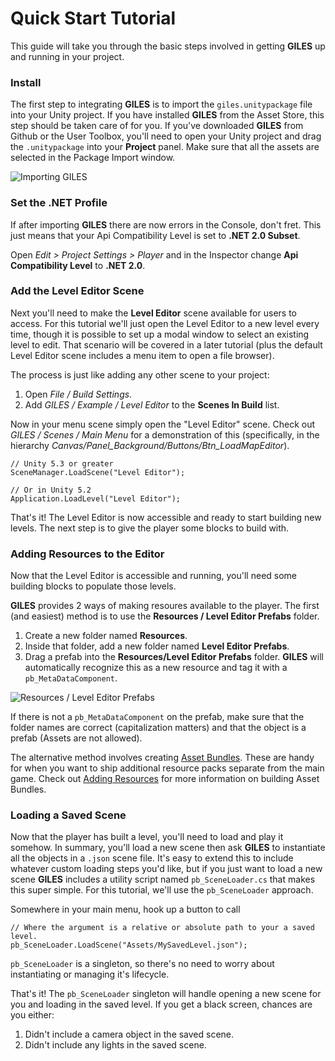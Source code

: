 # Quick Start Tutorial

This guide will take you through the basic steps involved in getting **GILES** up and running in your project.

### Install

The first step to integrating **GILES** is to import the `giles.unitypackage` file into your Unity project.  If you have installed **GILES** from the Asset Store, this step should be taken care of for you.  If you've downloaded **GILES** from Github or the User Toolbox, you'll need to open your Unity project and drag the `.unitypackage` into your **Project** panel.  Make sure that all the assets are selected in the Package Import window.

![Importing GILES](import.png)

### Set the .NET Profile

If after importing **GILES** there are now errors in the Console, don't fret.  This just means that your Api Compatibility Level is set to **.NET 2.0 Subset**.

Open *Edit > Project Settings > Player* and in the Inspector change **Api Compatibility Level** to **.NET 2.0**.

### Add the Level Editor Scene

Next you'll need to make the **Level Editor** scene available for users to access.  For this tutorial we'll just open the Level Editor to a new level every time, though it is possible to set up a modal window to select an existing level to edit.  That scenario will be covered in a later tutorial (plus the default Level Editor scene includes a menu item to open a file browser).

The process is just like adding any other scene to your project:

1. Open *File / Build Settings*.
1. Add *GILES / Example / Level Editor* to the **Scenes In Build** list.

Now in your menu scene simply open the "Level Editor" scene.  Check out *GILES / Scenes / Main Menu* for a demonstration of this (specifically, in the hierarchy *Canvas/Panel_Background/Buttons/Btn_LoadMapEditor*).

```
// Unity 5.3 or greater
SceneManager.LoadScene("Level Editor");

// Or in Unity 5.2
Application.LoadLevel("Level Editor");
```

That's it!  The Level Editor is now accessible and ready to start building new levels.  The next step is to give the player some blocks to build with.

### Adding Resources to the Editor

Now that the Level Editor is accessible and running, you'll need some building blocks to populate those levels. 

**GILES** provides 2 ways of making resoures available to the player.  The first (and easiest) method is to use the **Resources / Level Editor Prefabs** folder.

1. Create a new folder named **Resources**.
1. Inside that folder, add a new folder named **Level Editor Prefabs**.
1. Drag a prefab into the **Resources/Level Editor Prefabs** folder.  **GILES** will automatically recognize this as a new resource and tag it with a `pb_MetaDataComponent`.

![Resources / Level Editor Prefabs](resources_leveleditorprefabs.png)

If there is not a `pb_MetaDataComponent` on the prefab, make sure that the folder names are correct (capitalization matters) and that the object is a prefab (Assets are not allowed).

The alternative method involves creating [Asset Bundles](http://docs.unity3d.com/Manual/AssetBundlesIntro.html).  These are handy for when you want to ship additional resource packs separate from the main game.  Check out [Adding Resources](resources.md) for more information on building Asset Bundles.

### Loading a Saved Scene

Now that the player has built a level, you'll need to load and play it somehow.  In summary, you'll load a new scene then ask **GILES** to instantiate all the objects in a `.json` scene file.  It's easy to extend this to include whatever custom loading steps you'd like, but if you just want to load a new scene **GILES** includes a utility script named `pb_SceneLoader.cs` that makes this super simple.  For this tutorial, we'll use the `pb_SceneLoader` approach.

Somewhere in your main menu, hook up a button to call 

````
// Where the argument is a relative or absolute path to your a saved level.
pb_SceneLoader.LoadScene("Assets/MySavedLevel.json");
````

`pb_SceneLoader` is a singleton, so there's no need to worry about instantiating or managing it's lifecycle.

That's it! The `pb_SceneLoader` singleton will handle opening a new scene for you and loading in the saved level.  If you get a black screen, chances are you either:

1. Didn't include a camera object in the saved scene.
1. Didn't include any lights in the saved scene.

